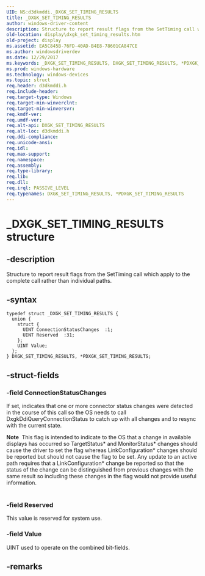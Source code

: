 ```yaml
---
UID: NS:d3dkmddi._DXGK_SET_TIMING_RESULTS
title: _DXGK_SET_TIMING_RESULTS
author: windows-driver-content
description: Structure to report result flags from the SetTiming call which apply to the complete call rather than individual paths.
old-location: display\dxgk_set_timing_results.htm
old-project: display
ms.assetid: EA5C845B-76FD-40AD-B4E8-78601CA847CE
ms.author: windowsdriverdev
ms.date: 12/29/2017
ms.keywords: _DXGK_SET_TIMING_RESULTS, DXGK_SET_TIMING_RESULTS, *PDXGK_SET_TIMING_RESULTS
ms.prod: windows-hardware
ms.technology: windows-devices
ms.topic: struct
req.header: d3dkmddi.h
req.include-header: 
req.target-type: Windows
req.target-min-winverclnt: 
req.target-min-winversvr: 
req.kmdf-ver: 
req.umdf-ver: 
req.alt-api: DXGK_SET_TIMING_RESULTS
req.alt-loc: d3dkmddi.h
req.ddi-compliance: 
req.unicode-ansi: 
req.idl: 
req.max-support: 
req.namespace: 
req.assembly: 
req.type-library: 
req.lib: 
req.dll: 
req.irql: PASSIVE_LEVEL
req.typenames: DXGK_SET_TIMING_RESULTS, *PDXGK_SET_TIMING_RESULTS
---
```


# _DXGK_SET_TIMING_RESULTS structure



## -description
Structure to report result flags from the SetTiming call which apply to the complete call rather than individual paths.



## -syntax

````
typedef struct _DXGK_SET_TIMING_RESULTS {
  union {
    struct {
      UINT ConnectionStatusChanges  :1;
      UINT Reserved  :31;
    };
    UINT Value;
  };
} DXGK_SET_TIMING_RESULTS, *PDXGK_SET_TIMING_RESULTS;
````


## -struct-fields

### -field ConnectionStatusChanges

If set, indicates that one or more connector status changes were detected in the course of this call so the OS needs to call DxgkDdiQueryConnectionStatus to catch up with all changes and to resync with the current state.  

<div class="alert"><b>Note</b>  This flag is intended to indicate to the OS that a change in available displays has occurred so TargetStatus* and MonitorStatus* changes should cause the driver to set the flag whereas LinkConfiguration* changes should be reported but should not cause the flag to be set.  Any update to an active path requires that a LinkConfiguration* change be reported so that the status of the change can be distinguished from previous changes with the same result so including these changes in the flag would not provide useful information.</div>
<div> </div>

### -field Reserved

This value is reserved for system use.


### -field Value

UINT used to operate on the combined bit-fields.


## -remarks
